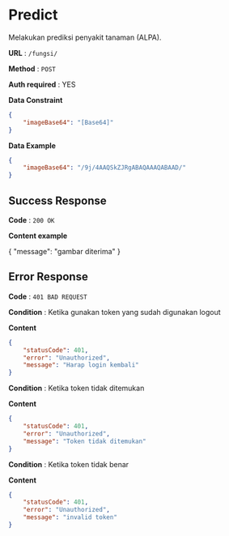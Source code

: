 # Predict

Melakukan prediksi penyakit tanaman (ALPA).

**URL** : `/fungsi/`

**Method** : `POST`

**Auth required** : YES

**Data Constraint**

```json
{
    "imageBase64": "[Base64]"
}
```
**Data Example**

```json
{
    "imageBase64": "/9j/4AAQSkZJRgABAQAAAQABAAD/"
}
```

## Success Response

**Code** : `200 OK`

**Content example**

{
    "message": "gambar diterima"
}

## Error Response

**Code** : `401 BAD REQUEST`

**Condition** : Ketika gunakan token yang sudah digunakan logout

**Content**
```json
{
    "statusCode": 401,
    "error": "Unauthorized",
    "message": "Harap login kembali"
}
```

**Condition** : Ketika token tidak ditemukan

**Content**
```json
{
    "statusCode": 401,
    "error": "Unauthorized",
    "message": "Token tidak ditemukan"
}
```

**Condition** : Ketika token tidak benar

**Content**
```json
{
    "statusCode": 401,
    "error": "Unauthorized",
    "message": "invalid token"
}
```